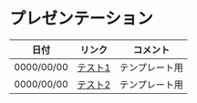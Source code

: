 プレゼンテーション
======================

| 日付 | リンク | コメント |
| --- | --- | --- |
| 0000/00/00 | [テスト1](https://raw.githack.com/totetero/presentation/master/00000001test/index.html) | テンプレート用 |
| 0000/00/00 | [テスト2](https://raw.githack.com/totetero/presentation/master/00000002test/index.html) | テンプレート用 |
